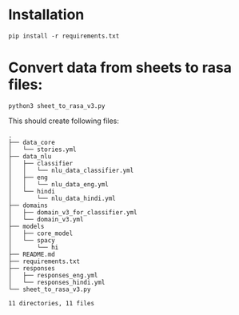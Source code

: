 # Installation
```
pip install -r requirements.txt
```
# Convert data from sheets to rasa files:
```
python3 sheet_to_rasa_v3.py
```

This should create following files:
```
.
├── data_core
│   └── stories.yml
├── data_nlu
│   ├── classifier
│   │   └── nlu_data_classifier.yml
│   ├── eng
│   │   └── nlu_data_eng.yml
│   └── hindi
│       └── nlu_data_hindi.yml
├── domains
│   ├── domain_v3_for_classifier.yml
│   └── domain_v3.yml
├── models
│   ├── core_model
│   └── spacy
│       └── hi
├── README.md
├── requirements.txt
├── responses
│   ├── responses_eng.yml
│   └── responses_hindi.yml
└── sheet_to_rasa_v3.py

11 directories, 11 files
```